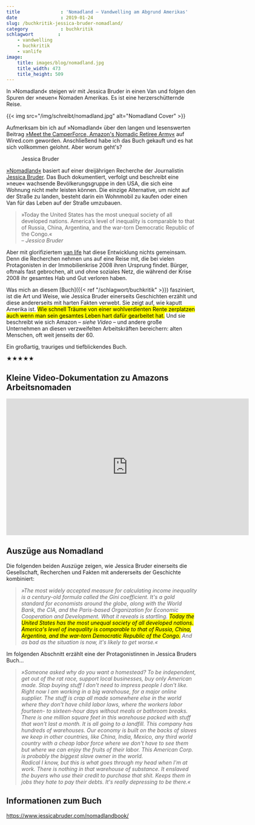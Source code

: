 ```yaml
---
title               : 'Nomadland – Vandwelling am Abgrund Amerikas'
date                : 2019-01-24
slug: /buchkritik-jessica-bruder-nomadland/
category            : buchkritik
schlagwort         :
    - vandwelling
    - buchkritik
    - vanlife
image:
    title: images/blog/nomadland.jpg
    title_width: 473
    title_height: 509
---
```

In »Nomadland« steigen wir mit Jessica Bruder in einen Van und folgen den Spuren der »neuen« Nomaden Amerikas. Es ist eine herzerschütternde Reise.

{{< img src="/img/schreibt/nomadland.jpg" alt="Nomadland Cover" >}}

Aufmerksam bin ich auf »Nomadland« über den langen und lesenswerten Beitrag [»Meet the CamperForce, Amazon's Nomadic Retiree Army«](https://www.wired.com/story/meet-camperforce-amazons-nomadic-retiree-army/) auf Wired.com geworden. Anschließend habe ich das Buch gekauft und es hat sich vollkommen gelohnt. Aber worum geht's?

<figure class="pullleft">
<img src="/img/schreibt/jessica-bruder.jpg" alt="">
<figcaption>Jessica Bruder</figcaption>
</figure>

[»Nomadland«](https://www.jessicabruder.com/nomadlandbook/) basiert auf einer dreijährigen Recherche der Journalistin [Jessica Bruder](https://www.jessicabruder.com/). Das Buch dokumentiert, verfolgt und beschreibt eine »neue« wachsende Bevölkerungsgruppe in den USA, die sich eine Wohnung nicht mehr leisten können. Die einzige Alternative, um nicht auf der Straße zu landen, besteht darin ein Wohnmobil zu kaufen oder einen Van für das Leben auf der Straße umzubauen.

<blockquote class="pullright serif">»Today the United States has the most unequal society of all developed nations. America’s level of inequality is comparable to that of Russia, China, Argentina, and the war-torn Democratic Republic of the Congo.«<br> – <em>Jessica Bruder</em></blockquote>

Aber mit glorifiziertem [van life](https://www.instagram.com/explore/schlagwort/vanlife/) hat diese Entwicklung nichts gemeinsam. Denn die Recherchen nehmen uns auf eine Reise mit, die bei vielen Protagonisten in der Immobilienkrise 2008 ihren Ursprung findet. Bürger, oftmals fast gebrochen, alt und ohne soziales Netz, die während der Krise 2008 ihr gesamtes Hab und Gut verloren haben.

Was mich an diesem [Buch]({{< ref "/schlagwort/buchkritik" >}}) fasziniert, ist die Art und Weise, wie Jessica Bruder einerseits Geschichten erzählt und diese andererseits mit harten Fakten verwebt. Sie zeigt auf, wie kaputt Amerika ist. <mark>Wie schnell Träume von einer wohlverdienten Rente zerplatzen auch wenn man sein gesamtes Leben hart dafür gearbeitet hat.</mark> Und sie beschreibt wie  sich Amazon – _siehe Video_ – und andere große Unternehmen an diesen verzweifelten Arbeitskräften bereichern: alten Menschen, oft weit jenseits der 60.

Ein großartig, trauriges und tiefblickendes Buch.

&#9733;&#9733;&#9733;&#9733;&#9733;

## Kleine Video-Dokumentation zu Amazons Arbeitsnomaden

<iframe src="https://player.vimeo.com/video/247796154?title=0&byline=0&portrait=0" width="640" height="360" frameborder="0" webkitallowfullscreen mozallowfullscreen allowfullscreen></iframe>

## Auszüge aus Nomadland

Die folgenden beiden Auszüge zeigen, wie Jessica Bruder einerseits die Gesellschaft, Recherchen und Fakten mit andererseits der Geschichte kombiniert:

> _»The most widely accepted measure for calculating income inequality is a century-old formula called the Gini coefficient. It's a gold standard for economists around the globe, along with the World Bank, the CIA, and the Paris-based Organization for Economic Cooperation and Development. What it reveals is startling. <mark>Today the United States has the most unequal society of all developed nations. America's level of inequality is comparable to that of Russia, China, Argentina, and the war-torn Democratic Republic of the Congo.</mark> And as bad as the situation is now, it's likely to get worse.«_

Im folgenden Abschnitt erzählt eine der Protagonistinnen in Jessica Bruders Buch…

> _»Someone asked why do you want a homestead? To be independent, get out of the rat race, support local businesses, buy only American made. Stop buying stuff I don't need to impress people I don't like. Right now I am working in a big warehouse, for a major online supplier. The stuff is crap all made somewhere else in the world where they don't have child labor laws, where the workers labor fourteen- to sixteen-hour days without meals or bathroom breaks. There is one million square feet in this warehouse packed with stuff that won't last a month. It is all going to a landfill. This company has hundreds of warehouses. Our economy is built on the backs of slaves we keep in other countries, like China, India, Mexico, any third world country
with a cheap labor force where we don't have to see them but where we can enjoy the fruits of their labor. This American Corp. is probably the biggest slave owner in the world.  
Radical I know, but this is what goes through my head when I'm at work. There is nothing in that warehouse of substance. It enslaved the buyers who use their credit to purchase that shit. Keeps them in jobs they hate to pay their debts. It's really depressing to be there.«_

## Informationen zum Buch

<https://www.jessicabruder.com/nomadlandbook/>
